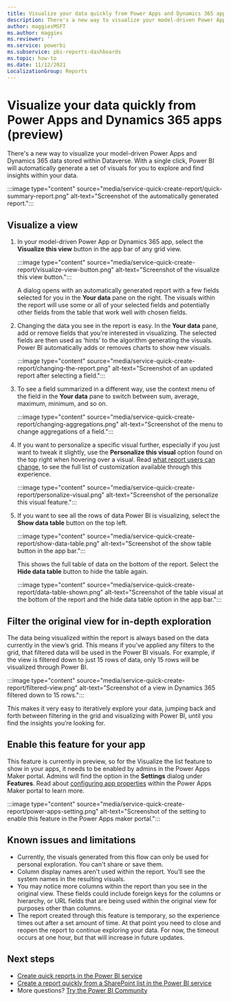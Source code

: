 ```yaml
---
title: Visualize your data quickly from Power Apps and Dynamics 365 apps (preview)
description: There's a new way to visualize your model-driven Power Apps and Dynamics 365 data stored within Dataverse. With just a single click, Power BI will automatically generate a set of visuals for you to explore and find insights within your data.  
author: maggiesMSFT
ms.author: maggies
ms.reviewer: ''
ms.service: powerbi
ms.subservice: pbi-reports-dashboards
ms.topic: how-to
ms.date: 11/12/2021
LocalizationGroup: Reports
---
```

# Visualize your data quickly from Power Apps and Dynamics 365 apps (preview) 

There's a new way to visualize your model-driven Power Apps and Dynamics 365 data stored within Dataverse. With a single click, Power BI will automatically generate a set of visuals for you to explore and find insights within your data. 

:::image type="content" source="media/service-quick-create-report/quick-summary-report.png" alt-text="Screenshot of the automatically generated report.":::

## Visualize a view
1.	In your model-driven Power App or Dynamics 365 app, select the **Visualize this view** button in the app bar of any grid view. 

    :::image type="content" source="media/service-quick-create-report/visualize-view-button.png" alt-text="Screenshot of the visualize this view button."::: 

    A dialog opens with an automatically generated report with a few fields selected for you in the **Your data** pane on the right. The visuals within the report will use some or all of your selected fields and potentially other fields from the table that work well with chosen fields.
2.	Changing the data you see in the report is easy. In the **Your data** pane, add or remove fields that you’re interested in visualizing. The selected fields are then used as ‘hints’ to the algorithm generating the visuals. Power BI automatically adds or removes charts to show new visuals. 

    :::image type="content" source="media/service-quick-create-report/changing-the-report.png" alt-text="Screenshot of an updated report after selecting a field."::: 
3. To see a field summarized in a different way, use the context menu of the field in the **Your data** pane to switch between sum, average, maximum, minimum, and so on. 

    :::image type="content" source="media/service-quick-create-report/changing-aggregations.png" alt-text="Screenshot of the menu to change aggregations of a field."::: 
4. If you want to personalize a specific visual further, especially if you just want to tweak it slightly, use the **Personalize this visual** option found on the top right when hovering over a visual. Read [what report users can change](power-bi-personalize-visuals.md#what-report-users-can-change), to see the full list of customization available through this experience. 

    :::image type="content" source="media/service-quick-create-report/personalize-visual.png" alt-text="Screenshot of the personalize this visual feature."::: 
5. If you want to see all the rows of data Power BI is visualizing, select the **Show data table** button on the top left.  

    :::image type="content" source="media/service-quick-create-report/show-data-table.png" alt-text="Screenshot of the show table button in the app bar.":::  

    This shows the full table of data on the bottom of the report. Select the **Hide data table** button to hide the table again.    

    :::image type="content" source="media/service-quick-create-report/data-table-shown.png" alt-text="Screenshot of the table visual at the bottom of the report and the hide data table option in the app bar.":::   

## Filter the original view for in-depth exploration 
The data being visualized within the report is always based on the data currently in the view’s grid. This means if you've applied any filters to the grid, that filtered data will be used in the Power BI visuals. For example, if the view is filtered down to just 15 rows of data, only 15 rows will be visualized through Power BI.    

:::image type="content" source="media/service-quick-create-report/filtered-view.png" alt-text="Screenshot of a view in Dynamics 365 filtered down to 15 rows.":::       

This makes it very easy to iteratively explore your data, jumping back and forth between filtering in the grid and visualizing with Power BI, until you find the insights you’re looking for. 

## Enable this feature for your app

This feature is currently in preview, so for the Visualize the list feature to show in your apps, it needs to be enabled by admins in the Power Apps Maker portal. Admins will find the option in the **Settings** dialog under **Features**. Read about [configuring app properties](/powerapps/maker/model-driven-apps/create-model-driven-app#configure-app-properties) within the Power Apps Maker portal to learn more.      

:::image type="content" source="media/service-quick-create-report/power-apps-setting.png" alt-text="Screenshot of the setting to enable this feature in the Power Apps maker portal.":::

## Known issues and limitations

- Currently, the visuals generated from this flow can only be used for personal exploration. You can't share or save them.
- Column display names aren't used within the report. You’ll see the system names in the resulting visuals.
- You may notice more columns within the report than you see in the original view. These fields could include foreign keys for the columns or hierarchy, or URL fields that are being used within the original view for purposes other than columns. 
- The report created through this feature is temporary, so the experience times out after a set amount of time. At that point you need to close and reopen the report to continue exploring your data. For now, the timeout occurs at one hour, but that will increase in future updates. 

## Next steps

* [Create quick reports in the Power BI service](service-quick-create-report.md)
* [Create a report quickly from a SharePoint list in the Power BI service](service-quick-create-sharepoint-list.md)
* More questions? [Try the Power BI Community](https://community.powerbi.com/)
